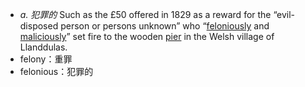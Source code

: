 - *a. 犯罪的* Such as the £50 offered in 1829 as a reward for the “evil-disposed person or persons unknown” who “[feloniously](feloniously.md) and [maliciously]()” set fire to the wooden [pier]() in the Welsh village of Llanddulas.
- felony：重罪
- felonious：犯罪的